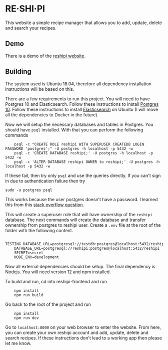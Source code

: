 # RE·SHI·PI
This website a simple recipe manager that allows you to add, update, delete and search your recipes.

## Demo
There is a demo of the [reshipi website](https://reshipii.com).

## Building
The system used is Ubuntu 18.04, therefore all dependency installation instructions will be based on this.

There are a few requirements to run this project. You will need to have Postgres 10 and Elasticsearch. Follow these instructions to install [Postgres 10](https://www.digitalocean.com/community/tutorials/how-to-install-and-use-postgresql-on-ubuntu-18-04). Follow these instructions to install [Elasticsearch](https://www.elastic.co/guide/en/elasticsearch/reference/current/deb.html) on Ubuntu (I will move all the dependencies to Docker in the future).  

Now we will setup the necessary databases and tables in Postgres. You should have `psql` installed. With that you can perform the following commands

```
    psql -c "CREATE ROLE reshipi WITH SUPERUSER CREATEDB LOGIN PASSWORD 'postgres';" -U postgres -h localhost -p 5432 -w
    psql -c 'CREATE DATABASE reshipi;' -U postgres -h localhost -p 5432 -w
    psql -c 'ALTER DATABASE reshipi OWNER to reshipi;' -U postgres -h localhost -p 5432 -w
```
If these fail, then try only `psql` and use the queries directly. If you can't sign in due to authentication failure then try
```
sudo -u postgres psql
```
This works because the user postgres doesn't have a password. I learned this from this [stack overflow question](https://stackoverflow.com/questions/7695962/postgresql-password-authentication-failed-for-user-postgres).

This will create a superuser role that will have ownership of the `reshipi` database. The next commands will create the database and transfer ownership from postgres to reshipi user. Create a `.env` file at the root of the folder with the following content.

```
    TESTING_DATABASE_URL=postgresql://testdb:postgres@localhost:5432/reshipi_test
    DATABASE_URL=postgresql://reshipi:postgres@localhost:5432/reshipi
    SECRET=secret
    NODE_ENV=development
```

Now all external dependencies should be setup. The final dependency is Nodejs. You will need version 12 and npm installed.

To build and run, cd into reshipi-frontend and run 
```
    npm install
    npm run build 
```
Go back to the root of the project and run
```
    npm install
    npm run dev
```

Go to `localhost:8000` on your web browser to enter the website. From here, you can create your own reshipi account and add, update, delete and search recipes. If these instructions don't lead to a working app then please let me know.